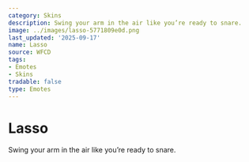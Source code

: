 ```yaml
---
category: Skins
description: Swing your arm in the air like you’re ready to snare.
image: ../images/lasso-5771809e0d.png
last_updated: '2025-09-17'
name: Lasso
source: WFCD
tags:
- Emotes
- Skins
tradable: false
type: Emotes
---
```


# Lasso

Swing your arm in the air like you’re ready to snare.

